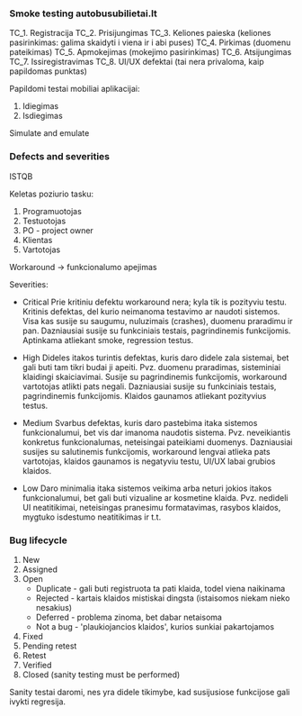 ### Smoke testing autobusubilietai.lt

TC_1. Registracija
TC_2. Prisijungimas
TC_3. Keliones paieska (keliones pasirinkimas: galima skaidyti i viena ir i abi puses)
TC_4. Pirkimas (duomenu pateikimas)
TC_5. Apmokejimas (mokejimo pasirinkimas)
TC_6. Atsijungimas
TC_7. Issiregistravimas
TC_8. UI/UX defektai (tai nera privaloma, kaip papildomas punktas)

Papildomi testai mobiliai aplikacijai:
1. Idiegimas
2. Isdiegimas


Simulate and emulate

### Defects and severities
ISTQB

Keletas poziurio tasku:
1. Programuotojas
2. Testuotojas
3. PO - project owner
4. Klientas 
5. Vartotojas

Workaround -> funkcionalumo apejimas

Severities:
* Critical 
    Prie kritiniu defektu workaround nera; kyla tik is pozityviu testu.
    Kritinis defektas, del kurio neimanoma testavimo ar naudoti sistemos. Visa kas susije su saugumu, nuluzimais (crashes), duomenu praradimu ir pan.
    Dazniausiai susije su funkciniais testais, pagrindinemis funkcijomis. Aptinkama atliekant smoke, regression testus. 

* High 
    Dideles itakos turintis defektas, kuris daro didele zala sistemai, bet gali buti tam tikri budai ji apeiti.
    Pvz. duomenu praradimas, sisteminiai klaidingi skaiciavimai.
    Susije su pagrindinemis funkcijomis, workaround vartotojas atlikti pats negali. Dazniausiai susije su funkciniais testais, pagrindinemis funkcijomis.
    Klaidos gaunamos atliekant pozityvius testus.

* Medium 
    Svarbus defektas, kuris daro pastebima itaka sistemos funkcionalumui, bet vis dar imanoma naudotis sistema. 
    Pvz. neveikiantis konkretus funkcionalumas, neteisingai pateikiami duomenys. 
    Dazniausiai susijes su salutinemis funkcijomis, workaround lengvai atlieka pats vartotojas, klaidos gaunamos is negatyviu testu, UI/UX labai grubios klaidos.

* Low
    Daro minimalia itaka sistemos veikima arba neturi jokios itakos funkcionalumui, bet gali buti vizualine ar kosmetine klaida. 
    Pvz. nedideli UI neatitikimai, neteisingas pranesimu formatavimas, rasybos klaidos, mygtuko isdestumo neatitikimas ir t.t.

### Bug lifecycle

1. New 
2. Assigned 
3. Open
    * Duplicate - gali buti registruota ta pati klaida, todel viena naikinama
    * Rejected - kartais klaidos mistiskai dingsta (istaisomos niekam nieko nesakius)
    * Deferred - problema zinoma, bet dabar netaisoma
    * Not a bug - 'plaukiojancios klaidos', kurios sunkiai pakartojamos
4. Fixed
5. Pending retest
6. Retest
7. Verified
8. Closed (sanity testing must be performed)

Sanity testai daromi, nes yra didele tikimybe, kad susijusiose funkcijose gali ivykti regresija. 